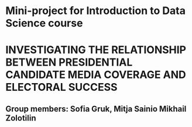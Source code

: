 # Mini-project for Introduction to Data Science course
# INVESTIGATING THE RELATIONSHIP BETWEEN PRESIDENTIAL CANDIDATE MEDIA COVERAGE AND ELECTORAL SUCCESS
## Group members: Sofia Gruk, Mitja Sainio Mikhail Zolotilin


